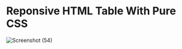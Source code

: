 # Reponsive HTML Table With Pure CSS
![Screenshot (54)](https://github.com/cuplis22/html_tables/assets/137876342/dd05b265-edeb-4e35-b0e8-dac1fe2fa003)

